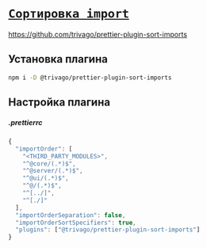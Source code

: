 # [`Сортировка import`](./index.md)

https://github.com/trivago/prettier-plugin-sort-imports

## Установка плагина

```bash
npm i -D @trivago/prettier-plugin-sort-imports
```

## Настройка плагина

##### .prettierrc

```js
{
  "importOrder": [
    "<THIRD_PARTY_MODULES>",
    "^@core/(.*)$",
    "^@server/(.*)$",
    "^@ui/(.*)$",
    "^@/(.*)$",
    "^[../]",
    "^[./]"
  ],
  "importOrderSeparation": false,
  "importOrderSortSpecifiers": true,
  "plugins": ["@trivago/prettier-plugin-sort-imports"]
}
```
